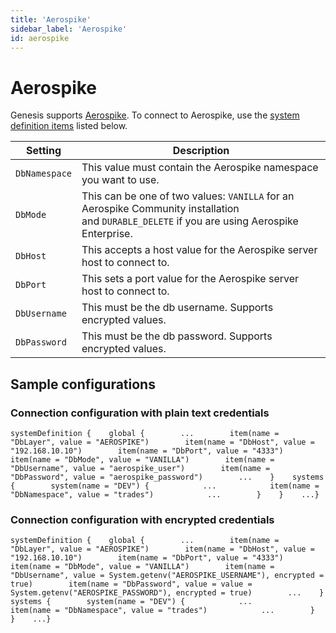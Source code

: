 ```yaml
---
title: 'Aerospike'
sidebar_label: 'Aerospike'
id: aerospike
---
```


Aerospike
=========

Genesis supports [Aerospike](https://aerospike.com/). To connect to Aerospike, use the [system definition items](https://docs.genesis.global/secure/creating-applications/configure-runtime/system-definitions/) listed below.

| Setting | Description |
| --- | --- |
| `DbNamespace` | This value must contain the Aerospike namespace you want to use. |
| `DbMode` | This can be one of two values: `VANILLA` for an Aerospike Community installation and `DURABLE_DELETE` if you are using Aerospike Enterprise. |
| `DbHost` | This accepts a host value for the Aerospike server host to connect to. |
| `DbPort` | This sets a port value for the Aerospike server host to connect to. |
| `DbUsername` | This must be the db username. Supports encrypted values. |
| `DbPassword` | This must be the db password. Supports encrypted values. |

Sample configurations[​](/database/database-technology/aerospike/#sample-configurationsdirect-link-to-heading)
-------------------------------------------------------------------------------------------------------------------------------------------------------------------------------------

### Connection configuration with plain text credentials[​](/database/database-technology/aerospike/#connection-configuration-with-plain-text-credentialsdirect-link-to-heading)

```
systemDefinition {    global {        ...        item(name = "DbLayer", value = "AEROSPIKE")        item(name = "DbHost", value = "192.168.10.10")        item(name = "DbPort", value = "4333")        item(name = "DbMode", value = "VANILLA")        item(name = "DbUsername", value = "aerospike_user")        item(name = "DbPassword", value = "aerospike_password")        ...    }    systems {        system(name = "DEV") {            ...            item(name = "DbNamespace", value = "trades")            ...        }    }    ...}
```

### Connection configuration with encrypted credentials[​](/database/database-technology/aerospike/#connection-configuration-with-encrypted-credentialsdirect-link-to-heading)

```
systemDefinition {    global {        ...        item(name = "DbLayer", value = "AEROSPIKE")        item(name = "DbHost", value = "192.168.10.10")        item(name = "DbPort", value = "4333")        item(name = "DbMode", value = "VANILLA")        item(name = "DbUsername", value = System.getenv("AEROSPIKE_USERNAME"), encrypted = true)        item(name = "DbPassword", value = value = System.getenv("AEROSPIKE_PASSWORD"), encrypted = true)        ...    }    systems {        system(name = "DEV") {            ...            item(name = "DbNamespace", value = "trades")            ...        }    }    ...}
```

[](https://docs.genesis.global/secure/reference/developer/api/database/reference/supported-databases/sql/)